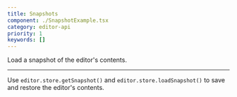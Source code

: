 ```yaml
---
title: Snapshots
component: ./SnapshotExample.tsx
category: editor-api
priority: 1
keywords: []
---
```


Load a snapshot of the editor's contents.

---

Use `editor.store.getSnapshot()` and `editor.store.loadSnapshot()` to save and restore the editor's contents.

